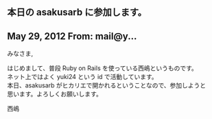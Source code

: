 ## 本日の asakusarb に参加します。

## May 29, 2012 From: mail@y...

みなさま,

はじめまして、普段 Ruby on Rails を使っている西嶋というものです。  
ネット上ではよく yuki24 という id で活動しています。  
本日、asakusarb がヒカリエで開かれるということなので、参加しようと  
思います。よろしくお願いします。

西嶋

